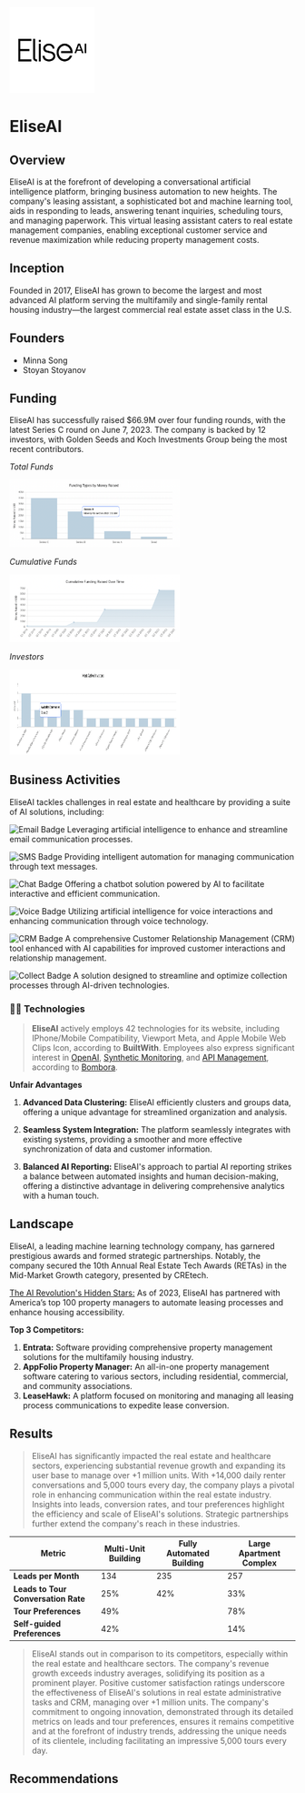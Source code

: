 <img src="/images/logo.png" alt="EliseAI Logo" width="150">

# EliseAI

## Overview
EliseAI is at the forefront of developing a conversational artificial intelligence platform, bringing business automation to new heights. The company's leasing assistant, a sophisticated bot and machine learning tool, aids in responding to leads, answering tenant inquiries, scheduling tours, and managing paperwork. This virtual leasing assistant caters to real estate management companies, enabling exceptional customer service and revenue maximization while reducing property management costs.

## Inception
Founded in 2017, EliseAI has grown to become the largest and most advanced AI platform serving the multifamily and single-family rental housing industry—the largest commercial real estate asset class in the U.S.

## Founders
- Minna Song
- Stoyan Stoyanov

## Funding
EliseAI has successfully raised $66.9M over four funding rounds, with the latest Series C round on June 7, 2023. The company is backed by 12 investors, with Golden Seeds and Koch Investments Group being the most recent contributors.

*Total Funds*

<img src="/images/Funding.png" alt="Funds" width="300">

*Cumulative Funds*

<img src="/images/Cumulative.png" alt="Cumulative Funds" width="300">

*Investors*

<img src="/images/Investors.png" alt="Investors" width="300" height=150>

## Business Activities
EliseAI tackles challenges in real estate and healthcare by providing a suite of AI solutions, including:

![Email Badge](https://img.shields.io/badge/Email-AI-blue) Leveraging artificial intelligence to enhance and streamline email communication processes.

![SMS Badge](https://img.shields.io/badge/SMS-AI-green) Providing intelligent automation for managing communication through text messages.

![Chat Badge](https://img.shields.io/badge/Chat-AI-yellow) Offering a chatbot solution powered by AI to facilitate interactive and efficient communication. 

![Voice Badge](https://img.shields.io/badge/Voice-AI-orange) Utilizing artificial intelligence for voice interactions and enhancing communication through voice technology.

![CRM Badge](https://img.shields.io/badge/CRM-AI-red) A comprehensive Customer Relationship Management (CRM) tool enhanced with AI capabilities for improved customer interactions and relationship management. 

![Collect Badge](https://img.shields.io/badge/Collect-AI-purple) A solution designed to streamline and optimize collection processes through AI-driven technologies. 

### 👨‍💻 Technologies 
> **EliseAI** actively employs 42 technologies for its website, including IPhone/Mobile Compatibility, Viewport Meta, and Apple Mobile Web Clips Icon, according to **BuiltWith**. Employees also express significant interest in [OpenAI](https://www.crunchbase.com/bombora_topic/211bb85b-751f-470d-b7ff-5d8df0270e5e), [Synthetic Monitoring](https://www.crunchbase.com/bombora_topic/116437d2-97a5-4f8e-adcd-deba78d97280), and [API Management](https://www.crunchbase.com/bombora_topic/41e69675-e630-4cd6-8e6f-67d9c8302aba), according to [Bombora](https://bombora.com/).

**Unfair Advantages**

1. **Advanced Data Clustering:**
   EliseAI efficiently clusters and groups data, offering a unique advantage for streamlined organization and analysis.

2. **Seamless System Integration:**
   The platform seamlessly integrates with existing systems, providing a smoother and more effective synchronization of data and customer information.

3. **Balanced AI Reporting:**
   EliseAI's approach to partial AI reporting strikes a balance between automated insights and human decision-making, offering a distinctive advantage in delivering comprehensive analytics with a human touch.

## Landscape

EliseAI, a leading machine learning technology company, has garnered prestigious awards and formed strategic partnerships. Notably, the company secured the 10th Annual Real Estate Tech Awards (RETAs) in the Mid-Market Growth category, presented by CREtech.

[The AI Revolution's Hidden Stars:](https://finance.yahoo.com/news/ai-revolutions-hidden-stars-7-161624007.html)
As of 2023, EliseAI has partnered with America’s top 100 property managers to automate leasing processes and enhance housing accessibility.

**Top 3 Competitors:**
1. **Entrata:** Software providing comprehensive property management solutions for the multifamily housing industry.
2. **AppFolio Property Manager:** An all-in-one property management software catering to various sectors, including residential, commercial, and community associations.
3. **LeaseHawk:** A platform focused on monitoring and managing all leasing process communications to expedite lease conversion.

## Results

> EliseAI has significantly impacted the real estate and healthcare sectors, experiencing substantial revenue growth and expanding its user base to manage over +1 million units. With +14,000 daily renter conversations and 5,000 tours every day, the company plays a pivotal role in enhancing communication within the real estate industry. Insights into leads, conversion rates, and tour preferences highlight the efficiency and scale of EliseAI's solutions. Strategic partnerships further extend the company's reach in these industries.


| Metric                           | Multi-Unit Building | Fully Automated Building | Large Apartment Complex |
| --------------------------------- | ------------------- | ------------------------- | ------------------------ |
| **Leads per Month**               | 134                 | 235                       | 257                      |
| **Leads to Tour Conversation Rate** | 25%               | 42%                       | 33%                      |
| **Tour Preferences**              | 49%    |                           | 78%                      |
| **Self-guided Preferences**        | 42%               |                           | 14%                      |

> EliseAI stands out in comparison to its competitors, especially within the real estate and healthcare sectors. The company's revenue growth exceeds industry averages, solidifying its position as a prominent player. Positive customer satisfaction ratings underscore the effectiveness of EliseAI's solutions in real estate administrative tasks and CRM, managing over +1 million units. The company's commitment to ongoing innovation, demonstrated through its detailed metrics on leads and tour preferences, ensures it remains competitive and at the forefront of industry trends, addressing the unique needs of its clientele, including facilitating an impressive 5,000 tours every day.

## Recommendations

